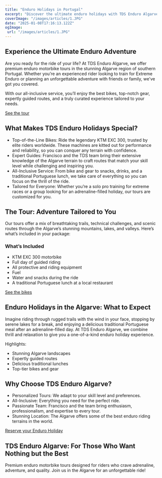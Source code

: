 ```yaml
---
title: "Enduro Holidays in Portugal"
excerpt: "Discover the ultimate enduro holidays with TDS Enduro Algarve! Explore stunning trails in southern Portugal on top-of-the-line KTM EXC 300 bikes. Enjoy all-inclusive packages with expert guides, premium gear, and traditional Portuguese lunches. Perfect for solo pros or group adventures—tailored to your skill level."
coverImage: "/images/articles/1.JPG"
date: "2025-01-08T17:16:13.122Z"
ogImage:
 url: "/images/articles/1.JPG"
---
```



## Experience the Ultimate Enduro Adventure

Are you ready for the ride of your life? At TDS Enduro Algarve, we offer premium enduro motorbike tours in the stunning Algarve region of southern Portugal. Whether you’re an experienced rider looking to train for Extreme Enduro or planning an unforgettable adventure with friends or family, we’ve got you covered.

With our all-inclusive service, you’ll enjoy the best bikes, top-notch gear, expertly guided routes, and a truly curated experience tailored to your needs.

[See the tour](/tours)


## What Makes TDS Enduro Holidays Special?
- Top-of-the-Line Bikes: Ride the legendary KTM EXC 300, trusted by elite riders worldwide. These machines are kitted out for performance and reliability, so you can conquer any terrain with confidence.
- Expert Guides: Francisco and the TDS team bring their extensive knowledge of the Algarve terrain to craft routes that match your skill level while challenging and inspiring you.
- All-Inclusive Service: From bike and gear to snacks, drinks, and a traditional Portuguese lunch, we take care of everything so you can focus on the thrill of the ride.
- Tailored for Everyone: Whether you’re a solo pro training for extreme races or a group looking for an adrenaline-filled holiday, our tours are customized for you.
  


## The Tour: Adventure Tailored to You

Our tours offer a mix of breathtaking trails, technical challenges, and scenic routes through the Algarve’s stunning mountains, lakes, and valleys. Here’s what’s included in your package:

### What’s Included
- KTM EXC 300 motorbike
- Full day of guided riding
- All protective and riding equipment
- Fuel
- Water and snacks during the ride
- A traditional Portuguese lunch at a local restaurant

[See the bikes](/bikes)



## Enduro Holidays in the Algarve: What to Expect

Imagine riding through rugged trails with the wind in your face, stopping by serene lakes for a break, and enjoying a delicious traditional Portuguese meal after an adrenaline-filled day. At TDS Enduro Algarve, we combine thrill and relaxation to give you a one-of-a-kind enduro holiday experience.

Highlights:
- Stunning Algarve landscapes
- Expertly guided routes
- Delicious traditional lunches
- Top-tier bikes and gear


## Why Choose TDS Enduro Algarve?
- Personalized Tours: We adapt to your skill level and preferences.
- All-Inclusive: Everything you need for the perfect ride.
- Passionate Team: Francisco and the team bring enthusiasm, professionalism, and expertise to every tour.
- Stunning Location: The Algarve offers some of the best enduro riding terrains in the world.

[Reserve your Enduro Holiday](/reserve)

## TDS Enduro Algarve: For Those Who Want Nothing but the Best

Premium enduro motorbike tours designed for riders who crave adrenaline, adventure, and quality. Join us in the Algarve for an unforgettable ride!